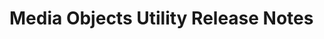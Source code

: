 <!-- Release notes authoring guidelines: http://keepachangelog.com/ -->

# Media Objects Utility Release Notes

<!-- ## [Unreleased] -->

<!-- ## [VERSION] -->

